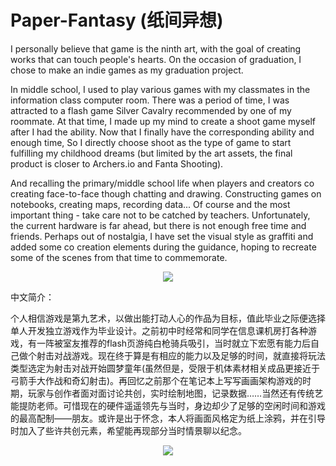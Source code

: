 # Paper-Fantasy (纸间异想)

I personally believe that game is the ninth art, with the goal of creating works that can touch people's hearts. On the occasion of graduation, I chose to make an indie games as my graduation project.

In middle school, I used to play various games with my classmates in the information class computer room. There was a period of time, I was attracted to a flash game Silver Cavalry recommended by one of my roommate. At that time, I made up my mind to create a shoot game myself after I had the ability. Now that I finally have the corresponding ability and enough time, So I directly choose shoot as the type of game to start fulfilling my childhood dreams (but limited by the art assets, the final product is closer to Archers.io and Fanta Shooting).

And recalling the primary/middle school life when players and creators co creating face-to-face though chatting and drawing. Constructing games on notebooks, creating maps, recording data... Of course and the most important thing - take care not to be catched by teachers. Unfortunately, the current hardware is far ahead, but there is not enough free time and friends. Perhaps out of nostalgia, I have set the visual style as graffiti and added some co creation elements during the guidance, hoping to recreate some of the scenes from that time to commemorate.

<div align=center>
<img src="https://pic1.zhimg.com/70/v2-eb6dc165c10a896cc3dadf64ab37dfc9_1440w.avis?source=172ae18b&biz_tag=Post"/>
</div>


中文简介：

​    个人相信游戏是第九艺术，以做出能打动人心的作品为目标，值此毕业之际便选择单人开发独立游戏作为毕业设计。
​    之前初中时经常和同学在信息课机房打各种游戏，有一阵被室友推荐的flash页游纯白枪骑兵吸引，当时就立下宏愿有能力后自己做个射击对战游戏。现在终于算是有相应的能力以及足够的时间，就直接将玩法类型选定为射击对战开始圆梦童年(虽然但是，受限于机体素材相关成品更接近于弓箭手大作战和奇幻射击)。
​    再回忆之前那个在笔记本上写写画画架构游戏的时期，玩家与创作者面对面讨论共创，实时绘制地图，记录数据……当然还有传统艺能提防老师。可惜现在的硬件遥遥领先与当时，身边却少了足够的空闲时间和游戏的最高配制——朋友。或许是出于怀念，本人将画面风格定为纸上涂鸦，并在引导时加入了些许共创元素，希望能再现部分当时情景聊以纪念。

<div align=center>
<img src="https://picx.zhimg.com/70/v2-3d4e209bf6daa2c2a6b5c75f9b6d1b00_1440w.avis?source=172ae18b&biz_tag=Post"/>
</div>
